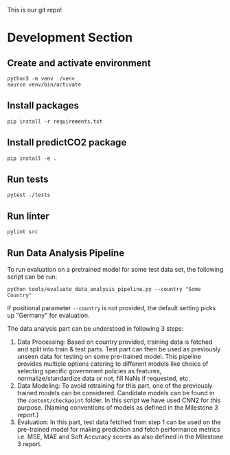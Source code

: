 This is our git repo!

# Development Section

## Create and activate environment
```python3 -m venv ./venv```  
```source venv/bin/activate```

## Install packages
```pip install -r requirements.txt```

## Install predictCO2 package
```pip install -e .```

## Run tests
```pytest ./tests```

## Run linter
```pylint src```

## Run Data Analysis Pipeline
To run evaluation on a pretrained model for some test data set, 
the following script can be run:

```python tools/evaluate_data_analysis_pipeline.py --country "Some Country"```

If positional parameter `--country` is not provided, the default setting 
picks up "Germany" for evaluation.

The data analysis part can be understood in following 3 steps:
1. Data Processing: Based on country provided, training data is fetched and 
split into train & test parts. Test part can then be used as previously 
unseen data for testing on some pre-trained model. This pipeline provides 
multiple options catering to different models like choice of selecting 
specific government policies as features, normalize/standardize data or not, 
fill NaNs if requested, etc. 
2. Data Modeling: To avoid retraining for this part, one of the previously trained 
models can be considered. Candidate models can be found in the `content/checkpoint`
folder. In this script we have used CNN2 for this purpose. 
(Naming conventions of models as defined in the Milestone 3 report.)
3. Evaluation: In this part, test data fetched from step 1 can be used on the 
pre-trained model for making prediction and fetch performance metrics i.e. MSE, 
MAE and Soft Accuracy scores as also defined in the Milestone 3 report. 